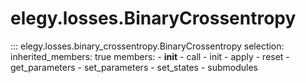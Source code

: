 
# elegy.losses.BinaryCrossentropy

::: elegy.losses.binary_crossentropy.BinaryCrossentropy
    selection:
        inherited_members: true
        members:
            - __init__
            - call
            - init
            - apply
            - reset
            - get_parameters
            - set_parameters
            - set_states
            - submodules
        